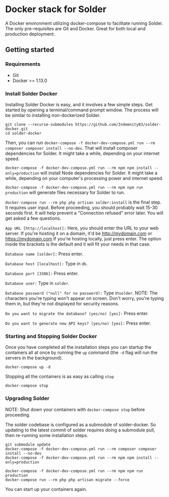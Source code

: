 # Docker stack for Solder

A Docker environment utilizing docker-compose to facilitate running Solder. The only pre-requisites are Git and Docker. Great for both local and production deployment.

## Getting started

### Requirements
  * Git
  * Docker >= 1.13.0
    
### Install Solder Docker

Installing Solder Docker is easy, and it involves a few simple steps.
Get started by opening a terminal/command prompt window. The process will be similar to installing non-dockerized Solder.

```
git clone --recurse-submodules https://github.com/Indemnity83/solder-docker.git
cd solder-docker
```

Then, you can run ```docker-compose -f docker-dev-compose.yml run --rm composer composer install --no-dev```. That will install composer dependencies for Solder. It might take a while, depending on your internet speed.

```docker-compose -f docker-dev-compose.yml run --rm npm npm install --only=production``` will install Node dependencies for Solder. It might take a while, depending on your computer's processing power and internet speed.


```docker-compose -f docker-dev-compose.yml run --rm npm npm run production``` will generate files necessary for Solder to run.



```docker-compose run --rm php php artisan solder:install``` is the final step. It requires user input.
Before proceeding, you should probably wait 15-30 seconds first. It will help prevent a "Connection refused" error later.
You will get asked a few questions.

```App URL [http://localhost]:```
Here, you should enter the URL to your web server. If you're hosting it on a domain, it'd be http://mydomain.com or https://mydomain.com
If you're hosting locally, just press enter. The option inside the brackets is the default and it will fit your needs in that case.

```Database name [solder]:```
Press enter.

```Database host [localhost]:```
Type in ```db```.

```Database port [3306]:```
Press enter.

```Database user:```
Type in ```solder```.

```Database password ("null" for no password):```
Type in```solder```.
NOTE: The characters you're typing won't appear on screen. Don't worry, you're typing them in, but they're not displayed for security reasons.

```Do you want to migrate the database? (yes/no) [yes]:```
Press enter.

```Do you want to generate new API keys? (yes/no) [yes]:```
Press enter.

### Starting and Stopping Solder Docker

Once you have completed all the installation steps you can startup the containers all at once by running the `up` command (the `-d` flag will run the servers in the background).

```
docker-compose up -d
```

Stopping all the containers is as easy as calling `stop`

```
docker-compose stop
```

### Upgrading Solder

NOTE: Shut down your containers with ```docker-compose stop``` before proceeding.

The solder codebase is configured as a submodule of solder-docker. So updating to the latest commit of solder requires doing a submodule pull, then re-running some installation steps.

```
git submodule update
docker-compose -f docker-dev-compose.yml run --rm composer composer install --no-dev
docker-compose -f docker-dev-compose.yml run --rm npm npm install --only=production

docker-compose -f docker-dev-compose.yml run --rm npm npm run production
docker-compose run --rm php php artisan migrate --force
```

You can start up your containers again.
